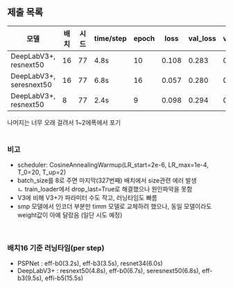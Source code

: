 ## 제출 목록
|모델|배치|시드|time/step|epoch|loss|val_loss|val_mIoU|LB score|
|------|---|---|---|---|---|---|---|---|
|DeepLabV3+, resnext50|16|77|4.8s|10|0.108|0.283|0.463|0.5754|
|DeepLabV3+, seresnext50|16|77|6.8s|16|0.057|0.280|0.476|0.5670|
|DeepLabV3+, resnext50|8|77|2.4s|9|0.098|0.294|0.451|0.5795|
나머지는 너무 오래 걸려서 1~2에폭에서 포기
<br>
<br>

### 비고
- scheduler: CosineAnnealingWarmup(LR_start=2e-6, LR_max=1e-4, T_0=20, T_up=2)
- batch_size를 8로 주면 마지막(327번째) 배치에서 size관련 에러 발생<br>
  ㄴ train_loader에서 drop_last=True로 해결했으나 원인파악을 못함<br>
- V3에 비해 V3+가 파라미터 수도 작고, 러닝타임도 빠름
- smp 모델에서 인코더 부분만 timm 모델로 교체하려 했으나, 동일 모델이라도 weight값이 아예 달랐음 (일단 시도 예정)

<br>

### 배치16 기준 러닝타임(per step)
- PSPNet : eff-b0(3.2s), eff-b3(3.5s), resnet34(6.0s)
- DeepLabV3+ : resnext50(4.8s), eff-b0(6.7s), seresnext50(6.8s), eff-b3(9.5s), effi-b5(15.5s)

